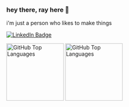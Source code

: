 ### hey there, ray here 🌻
i'm just a person who likes to make things

[![LinkedIn Badge](https://img.shields.io/badge/LinkedIn-Profile-informational?style=flat&logo=linkedin&logoColor=white&color=0D76A8)](https://www.linkedin.com/in/raymon-shi/)

 <img src="https://github-readme-stats.vercel.app/api?username=raymon-shi&count_private=true" alt="GitHub Top Languages" height="150px"> <img src="https://github-readme-stats.vercel.app/api/top-langs/?username=raymon-shi&layout=compact" alt="GitHub Top Languages" height="150px">

<!--
**raymon-shi/raymon-shi** is a ✨ _special_ ✨ repository because its `README.md` (this file) appears on your GitHub profile.

Here are some ideas to get you started:

- 🔭 I’m currently working on ...
- 🌱 I’m currently learning ...
- 👯 I’m looking to collaborate on ...
- 🤔 I’m looking for help with ...
- 💬 Ask me about ...
- 📫 How to reach me: ...
- 😄 Pronouns: ...
- ⚡ Fun fact: ...
-->
